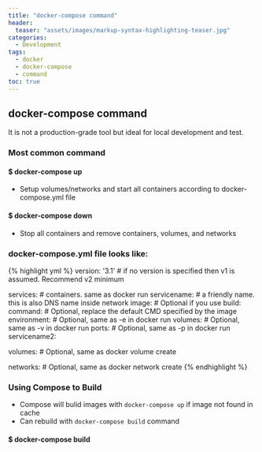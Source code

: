 ```yaml
---
title: "docker-compose command"
header:
  teaser: "assets/images/markup-syntax-highlighting-teaser.jpg"
categories:
  - Development
tags:
  - docker
  - docker-compose
  - command
toc: true
---
```


## docker-compose command

It is not a production-grade tool but ideal for local development and test.

### Most common command

#### $ docker-compose up

* Setup volumes/networks and start all containers according to docker-compose.yml file

#### $ docker-compose down

* Stop all containers and remove containers, volumes, and networks

### docker-compose.yml file looks like:

{% highlight yml %}
version: '3.1'  # if no version is specified then v1 is assumed. Recommend v2 minimum

services:  # containers. same as docker run
  servicename: # a friendly name. this is also DNS name inside network
    image: # Optional if you use build:
    command: # Optional, replace the default CMD specified by the image
    environment: # Optional, same as -e in docker run
    volumes: # Optional, same as -v in docker run
    ports: # Optional, same as -p in docker run
  servicename2:

volumes: # Optional, same as docker volume create

networks: # Optional, same as docker network create
{% endhighlight  %}

### Using Compose to Build

* Compose will bulid images with `docker-compose up` if image not found in cache
* Can rebuild with `docker-compose build` command

#### $ docker-compose build
